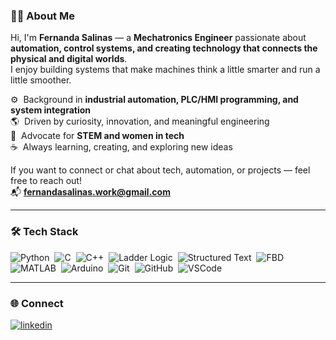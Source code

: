 <!-- ## 👋 Hey there! I'm Fernanda -->

### 👩‍🚀 About Me  

Hi, I'm **Fernanda Salinas** — a **Mechatronics Engineer** passionate about **automation, control systems, and creating technology that connects the physical and digital worlds**.  
I enjoy building systems that make machines think a little smarter and run a little smoother.  

⚙️ &nbsp;Background in **industrial automation, PLC/HMI programming, and system integration**  
🌎 &nbsp;Driven by curiosity, innovation, and meaningful engineering  
🤖 &nbsp;Advocate for **STEM and women in tech**  
☕ &nbsp;Always learning, creating, and exploring new ideas  

If you want to connect or chat about tech, automation, or projects — feel free to reach out!  
📬 **fernandasalinas.work@gmail.com**

---

### 🛠 Tech Stack  

![Python](https://img.shields.io/badge/-Python-000?&logo=Python)&nbsp;
![C](https://img.shields.io/badge/-C-05122A?style=flat&logo=C&logoColor=A8B9CC)&nbsp;
![C++](https://img.shields.io/badge/-C++-05122A?style=flat&logo=C%2B%2B&logoColor=00599C)&nbsp;
![Ladder Logic](https://img.shields.io/badge/-Ladder_Logic-green?style=flat)&nbsp;
![Structured Text](https://img.shields.io/badge/-Structured_Text-blueviolet?style=flat)&nbsp;
![FBD](https://img.shields.io/badge/-Function_Block_Diagram-ffb6c1?style=flat)&nbsp;
![MATLAB](https://img.shields.io/badge/-MATLAB-orange)&nbsp;
![Arduino](https://img.shields.io/badge/-Arduino-00979D?style=flat&logo=arduino&logoColor=white)&nbsp;
![Git](https://img.shields.io/badge/-Git-05122A?style=flat&logo=git)&nbsp;
![GitHub](https://img.shields.io/badge/-GitHub-05122A?style=flat&logo=github)&nbsp;
![VSCode](https://img.shields.io/badge/-VSCode-0078D4?style=flat&logo=visual%20studio%20code&logoColor=white)

---

### 🌐 Connect  

[![linkedin](https://img.shields.io/badge/LinkedIn-Fernanda_Salinas-0077B5?style=for-the-badge&logo=linkedin&logoColor=white)](https://www.linkedin.com/in/mafernandalosa/)
